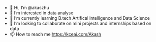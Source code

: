 - 👋 Hi, I’m @akaszhu
- 👀 I’m interested in data analyse 
- 🌱 I’m currently learning B.tech Artifical Intelligence and Data Science 
- 💞️ I’m looking to collaborate on mini projects and internships based on data
- 📫 How to reach me https://kceai.com/Akash

<!---
akaszhu/akaszhu is a ✨ special ✨ repository because its `README.md` (this file) appears on your GitHub profile.
You can click the Preview link to take a look at your changes.
--->
